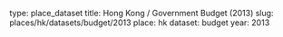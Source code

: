 type: place_dataset
title: Hong Kong / Government Budget (2013)
slug: places/hk/datasets/budget/2013
place: hk
dataset: budget
year: 2013
